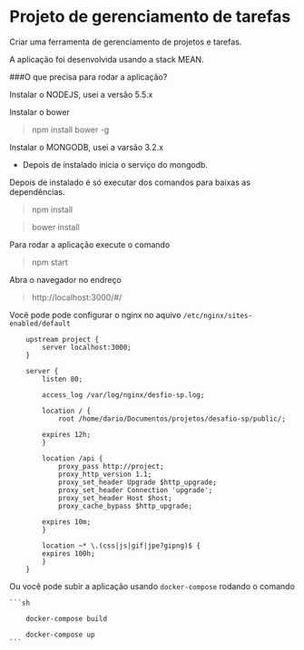 # Projeto de gerenciamento de tarefas

Criar uma ferramenta de gerenciamento de projetos e tarefas.

A aplicação foi desenvolvida usando a stack MEAN.

###O que precisa para rodar a aplicação?

Instalar o NODEJS, usei a versão 5.5.x

Instalar o bower

> npm install bower -g

Instalar o MONGODB, usei a varsão 3.2.x
- Depois de instalado inicia o serviço do mongodb.

Depois de instalado é só executar dos comandos para baixas as dependências.

> npm install

> bower install

Para rodar a aplicação execute o comando

> npm start

Abra o navegador no endreço 

> http://localhost:3000/#/

Você pode pode configurar o nginx no aquivo `/etc/nginx/sites-enabled/default`

```
    upstream project {
        server localhost:3000;
    }

    server {
        listen 80;

        access_log /var/log/nginx/desfio-sp.log;    

        location / {
            root /home/dario/Documentos/projetos/desafio-sp/public/;
        
        expires 12h;
        }

        location /api {
            proxy_pass http://project;
            proxy_http_version 1.1;
            proxy_set_header Upgrade $http_upgrade;
            proxy_set_header Connection 'upgrade';
            proxy_set_header Host $host;
            proxy_cache_bypass $http_upgrade;
        
        expires 10m;
        }

        location ~* \.(css|js|gif|jpe?gipng)$ {
        expires 100h;
        }
    }

```

Ou você pode subir a aplicação usando `docker-compose` rodando o comando

    ```sh

        docker-compose build

        docker-compose up
    ```